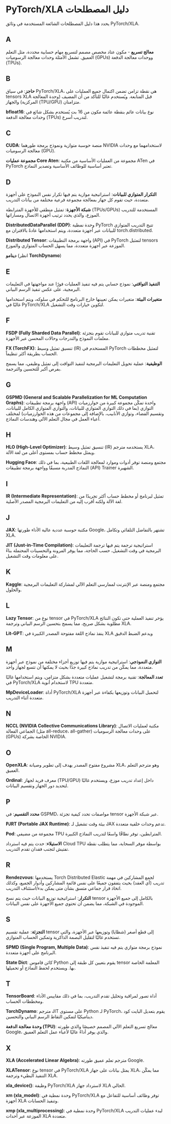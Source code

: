 # PyTorch/XLA دليل المصطلحات

يحدد هذا دليل المصطلحات الشائعة المستخدمة في وثائق PyTorch/XLA.

## A

**معالج تسريع** - مكون عتاد مخصص مصمم لتسريع مهام حسابية محددة، مثل التعلم العميق. تشمل الأمثلة وحدات معالجة الرسوميات (GPUs) ووحدات معالجة الدفعة (TPUs).

## B

**حاجز**: في سياق PyTorch/XLA، هي نقطة تزامن تضمن اكتمال جميع العمليات على tensors XLA قبل المتابعة. ويُستخدم غالبًا للتأكد من أن المضيف (وحدة المعالجة المركزية) والجهاز (TPU/GPU) متزامنان.

**bfloat16**: نوع بيانات عائم بنقطة عائمة مكون من 16 بت يُستخدم بشكل شائع في وحدات معالجة الدفعة (TPUs) لتدريب أسرع.

## C

**CUDA**: منصة حوسبة متوازية ونموذج برمجة طورهما NVIDIA لاستخدامهما مع وحدات معالجة الرسوميات (GPU).

**مجموعة عمليات Core Aten**: مجموعة من العمليات الأساسية من مكتبة ATen في PyTorch تعتبر أساسية للوظائف الأساسية وتصدير النماذج.

## D

**التكرار المتوازي للبيانات**: استراتيجية موازية يتم فيها تكرار نفس النموذج على أجهزة متعددة، حيث تقوم كل جهاز بمعالجة مجموعة فرعية مختلفة من بيانات التدريب.

**شبكة الأجهزة**: تمثيل منطقي للأجهزة المترابطة (TPUs/GPUs) المستخدمة للتدريب الموزع، والذي يحدد ترتيب أجهزة الاتصال ومساراتها.

**DistributedDataParallel (DDP)**: وحدة نمطية PyTorch تتيح التدريب المتوازي للبيانات عبر أجهزة متعددة، ويتم استخدامها عادةً بالاقتران مع torch.distributed.

**Distributed Tensor**: واجهة برمجة التطبيقات (API) في PyTorch لتمثيل tensors الموزعة عبر أجهزة متعددة، مما يسهل الحساب المتوازي والموزع.

**دينامو** (انظر **TorchDynamo**)

## E

**التنفيذ التواقتي**: نموذج حسابي يتم فيه تنفيذ العمليات فورًا عند مواجهتها في التعليمات البرمجية، على عكس تنفيذ الرسم البياني.

**متغيرات البيئة**: متغيرات يمكن تعيينها خارج البرنامج للتحكم في سلوكه، ويتم استخدامها غالبًا في PyTorch/XLA لتكوين خيارات وقت التشغيل.

## F

**FSDP (Fully Sharded Data Parallel)**: تقنية تدريب متوازي للبيانات تقوم بتجزئة معلمات النموذج والتدرجات وحالات المحسن عبر الأجهزة.

**FX (TorchFX)**: تنسيق تمثيل وسيط (IR) المستخدم في PyTorch لتمثيل مخططات الحساب بطريقة أكثر تنظيماً.

**الوظيفية**: عملية تحويل التعليمات البرمجية لتنفيذ التواقت إلى تمثيل وظيفي، مما يسمح بفرص أكبر للتحسين والترجمة.

## G

**GSPMD (General and Scalable Parallelization for ML Computation Graphs)**: واجهة برمجة تطبيقات (API) واحدة تمكّن مجموعة كبيرة من خوارزميات التوازي (بما في ذلك التوازي المتوازي للبيانات، والتوازي المتوازي الكامل للبيانات، وتقسيم الفضاء، وتوازي الأنابيب، بالإضافة إلى مجموعات من هذه الخوارزميات) لمختلف أعباء العمل في مجال التعلم الآلي وهندسات النماذج.

## H

**HLO (High-Level Optimizer)**: تنسيق تمثيل وسيط (IR) يستخدمه مترجم XLA، ويمثل مخطط حساب بمستوى أعلى من لغة الآلة.

**Hugging Face**: مجتمع ومنصة توفر أدوات وموارد لمعالجة اللغات الطبيعية، بما في ذلك النماذج المدربة مسبقًا وواجهة برمجة تطبيقات (API) Trainer الشهيرة.

## I

**IR (Intermediate Representation)**: تمثيل لبرنامج أو مخطط حساب أكثر تجريدًا من لغة الآلة ولكنه أقرب إليه من التعليمات البرمجية المصدر الأصلية.

## J

**JAX**: مكتبة حوسبة عددية عالية الأداء طورتها Google، تشتهر بالتفاضل التلقائي وتكامل XLA.

**JIT (Just-in-Time Compilation)**: استراتيجية ترجمة يتم فيها ترجمة التعليمات البرمجية في وقت التشغيل، حسب الحاجة، مما يوفر المرونة والتحسينات المحتملة بناءً على معلومات وقت التشغيل.

## K

**Kaggle**: مجتمع ومنصة عبر الإنترنت لممارسي التعلم الآلي لمشاركة التعليمات البرمجية والحلول.

## L

**Lazy Tensor**: نوع من tensor في PyTorch/XLA يؤخر تنفيذ العملية حتى تكون النتائج مطلوبة بشكل صريح، مما يسمح بتحسين الرسم البياني وترجمة XLA.

**Lit-GPT**: ينفذ نماذج اللغة مفتوحة المصدر الكبيرة في XLA ويدعم الضبط الدقيق

## M

**التوازي النموذجي**: استراتيجية موازية يتم فيها توزيع أجزاء مختلفة من نموذج عبر أجهزة متعددة، مما يمكّن من تدريب نماذج كبيرة جدًا بحيث لا يمكنها أن تتسع لجهاز واحد.

**تعدد المعالجة**: تقنية برمجة لتشغيل عمليات متعددة بشكل متزامن، ويتم استخدامها غالبًا في PyTorch/XLA لاستخدام أنوية TPU متعددة.

**MpDeviceLoader**: أداة PyTorch/XLA لتحميل البيانات وتوزيعها بكفاءة عبر أجهزة متعددة أثناء التدريب.

## N

**NCCL (NVIDIA Collective Communications Library)**: مكتبة لعمليات الاتصال الجماعي الفعالة (مثل all-reduce، all-gather) على وحدات معالجة الرسوميات (GPUs) الخاصة بشركة NVIDIA.

## O

**OpenXLA**: مشروع مفتوح المصدر يهدف إلى تطوير وصيانة XLA، وهو مترجم التعلم العميق.

**Ordinal**: معرف فريد لجهاز (TPU/GPU) داخل إعداد تدريب موزع، ويستخدم غالبًا لتحديد دور الجهاز وتقسيم البيانات.

## P

**محدد التقسيم**: في GSPMD، مواصفات تحدد كيفية تجزئة tensor عبر شبكة الأجهزة.

**PJRT (Portable JAX Runtime)**: بيئة وقت تشغيل لـ JAX تدعم وحدات خلفية متعددة.

**Pod**: مجموعة من مضيفي TPU المترابطين، توفر نطاقًا واسعًا لتدريب النماذج الكبيرة.

**الاستيلاء**: حدث يتم فيه استرداد Cloud TPU بواسطة موفر السحابة، مما يتطلب نقطة تفتيش لتجنب فقدان تقدم التدريب.

## R

**Rendezvous**: يستخدمها Torch Distributed Elastic لجمع المشاركين في مهمة تدريب (أي العقد) بحيث يتفقون جميعًا على نفس قائمة المشاركين وأدوار الجميع، وكذلك اتخاذ قرار جماعي متسق بشأن متى يمكن بدء/استئناف التدريب.

**التكرار**: استراتيجية توزيع البيانات حيث يتم نسخ tensor بالكامل إلى جميع الأجهزة الموجودة في الشبكة، مما يضمن أن تحتوي جميع الأجهزة على نفس البيانات.

## S

**التجزئة**: عملية تقسيم tensor إلى قطع أصغر (شظايا) وتوزيعها عبر الأجهزة، والتي تستخدم غالبًا لتقليل البصمة الذاكرية وتمكين الحساب المتوازي.

**SPMD (Single Program, Multiple Data)**: نموذج برمجة متوازي يتم فيه تنفيذ نفس البرنامج على أجهزة متعددة.

**State Dict**: كائن قاموس Python يقوم بتعيين كل طبقة إلى tensor المعلمة الخاصة بها. ويستخدم لحفظ النماذج أو تحميلها.

## T

**TensorBoard**: أداة تصور لمراقبة وتحليل تقدم التدريب، بما في ذلك مقاييس الأداء ومخططات الحساب.

**TorchDynamo**: مترجم JIT على مستوى Python لـ PyTorch، يقوم بتعديل البايت كود ديناميكيًا لتمكين التقاط الرسم البياني والتحسين.

**وحدة معالجة الدفعة (TPU)**: معالج تسريع التعلم الآلي المصمم خصيصًا والذي طورته Google، والذي يوفر أداءً عاليًا لأعباء عمل التعلم العميق.

## X

**XLA (Accelerated Linear Algebra)**: مترجم تعلم عميق طورته Google.

**XLATensor**: نوع tensor في PyTorch/XLA يمثل بيانات على جهاز XLA، مما يمكّن التنفيذ البطيء وترجمة XLA.

**xla_device()**: وظيفة PyTorch/XLA لاسترداد جهاز XLA الحالي.

**xm (xla_model)**: وحدة نمطية في PyTorch/XLA توفر وظائف أساسية للتفاعل مع أجهزة XLA وتنفيذ الحسابات.

**xmp (xla_multiprocessing)**: وحدة نمطية في PyTorch/XLA لبدء عمليات التدريب الموزعة عبر أحدات XLA متعددة.